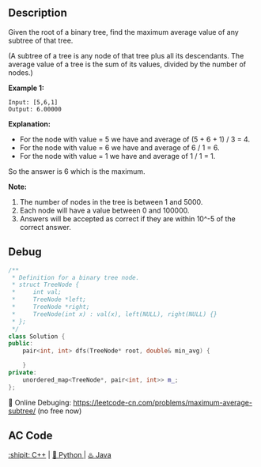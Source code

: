 ## Description

Given the root of a binary tree, find the maximum average value of any subtree of that tree.

(A subtree of a tree is any node of that tree plus all its descendants. The average value of a tree is the sum of its values, divided by the number of nodes.)

<strong>Example 1:</strong>
```
Input: [5,6,1]
Output: 6.00000
```

<strong>Explanation: </strong>
- For the node with value = 5 we have and average of (5 + 6 + 1) / 3 = 4.
- For the node with value = 6 we have and average of 6 / 1 = 6.
- For the node with value = 1 we have and average of 1 / 1 = 1.

So the answer is 6 which is the maximum.


<strong>Note:</strong>

1. The number of nodes in the tree is between 1 and 5000.<br>
2. Each node will have a value between 0 and 100000.<br>
3. Answers will be accepted as correct if they are within 10^-5 of the correct answer.


## Debug
```cpp
/**
 * Definition for a binary tree node.
 * struct TreeNode {
 *     int val;
 *     TreeNode *left;
 *     TreeNode *right;
 *     TreeNode(int x) : val(x), left(NULL), right(NULL) {}
 * };
 */
class Solution {
public:
    pair<int, int> dfs(TreeNode* root, double& min_avg) {

    }
private:
    unordered_map<TreeNode*, pair<int, int>> m_;
};
```

🐛 Online Debuging: https://leetcode-cn.com/problems/maximum-average-subtree/ (no free now)

## AC Code
<div>
  <a href="https://github.com/Charmve/LeetCode4FLAG/tree/main/1120.%20Maximum%20Average%20Subtree/1120_maximum-average-subtree.cpp">:shipit: C++</a> | 
  <a href="https://github.com/Charmve/LeetCode4FLAG/tree/main/1120.%20Maximum%20Average%20Subtree/1120_maximum-average-subtree.py">🐍 Python </a> | 
  <a href="https://github.com/Charmve/LeetCode4FLAG/tree/main/1120.%20Maximum%20Average%20Subtree/1120_maximum-average-subtree.java">♨️ Java </a>
</div>

